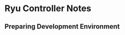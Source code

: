 # Ryu Controller Notes
## Preparing Development Environment
<script src="https://gist.github.com/hqasemi/f68177e89343975e32bc144f25b53d77.js"></script>
